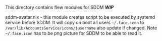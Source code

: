This directory contains flew modules for SDDM ***WIP***

sddm-avatar.nix - this module creates script to be executed by systemd service before SDDM.
It will copy on boot all users ```~/.face.icon``` to ```/var/lib/AccountsService/icons/$username``` also update if changed.
Note ```~/.face.icon``` has to be png picture for SDDM to be able to read it.